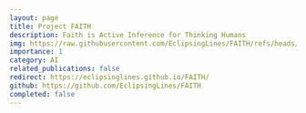 ```yaml
---
layout: page
title: Project FAITH
description: Faith is Active Inference for Thinking Humans
img: https://raw.githubusercontent.com/EclipsingLines/FAITH/refs/heads/main/docs/assets/images/faith_main.webp
importance: 1
category: AI
related_publications: false
redirect: https://eclipsinglines.github.io/FAITH/
github: https://github.com/EclipsingLines/FAITH
completed: false
---
```

